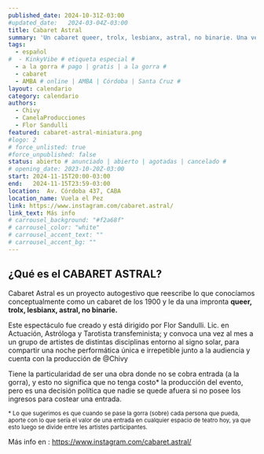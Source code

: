 ```yaml
---
published_date: 2024-10-31Z-03:00
#updated_date:   2024-03-04Z-03:00
title: Cabaret Astral 
summary: 'Un cabaret queer, trolx, lesbianx, astral, no binarie. Una vez al mes en @maquinal.maquinal. Dirigido por @flor.sandulli y Producido por @Chivy'
tags:
  - español
#  - KinkyVibe # etiqueta especial #
  - a la gorra # pago | gratis | a la gorra #
  - cabaret
  - AMBA # online | AMBA | Córdoba | Santa Cruz #
layout: calendario
category: calendario
authors:
  - Chivy
  - CanelaProducciones
  - Flor Sandulli
featured: cabaret-astral-miniatura.png
#logo: 2
# force_unlisted: true
#force_unpublished: false
status: abierto # anunciado | abierto | agotadas | cancelado #
# opening_date: 2023-10-20Z-03:00
start: 2024-11-15T20:00-03:00
end:   2024-11-15T23:59-03:00
location:  Av. Córdoba 437, CABA
location_name: Vuela el Pez
link: https://www.instagram.com/cabaret.astral/
link_text: Más info
# carrousel_background: "#f2a68f"
# carrousel_color: "white"
# carrousel_accent_text: ""
# carrousel_accent_bg: ""
---
```

## ¿Qué es el CABARET ASTRAL?

Cabaret Astral es un proyecto autogestivo que reescribe lo que conocíamos conceptualmente como un cabaret de los 1900 y le da una impronta **queer, trolx, lesbianx, astral, no binarie.**

Este espectáculo fue creado y está dirigido por Flor Sandulli. Lic. en Actuación, Astróloga y Tarotista transfeminista; y convoca una vez al mes a un grupo de artistes de distintas disciplinas entorno al signo solar, para compartir una noche performática única e irrepetible junto a la audiencia y cuenta con la producción de @Chivy

Tiene la particularidad de ser una obra donde no se cobra entrada (a la gorra), y esto no significa que no tenga costo\* la producción del evento, pero es una decisión política que nadie se quede afuera si no posee los ingresos para costear una entrada. 

<small>* Lo que sugerimos es que cuando se pase la gorra (sobre) cada persona que pueda, aporte con lo que sería el valor de una entrada en cualquier espacio de teatro hoy, ya que esto luego se divide entre les artistes participantes.</small>

Más info en : https://www.instagram.com/cabaret.astral/